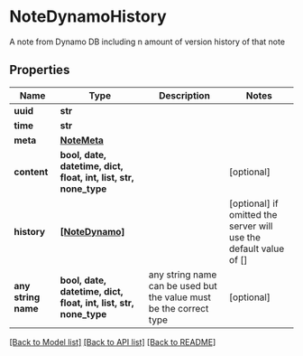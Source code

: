 # NoteDynamoHistory

A note from Dynamo DB including n amount of version history of that note

## Properties
Name | Type | Description | Notes
------------ | ------------- | ------------- | -------------
**uuid** | **str** |  | 
**time** | **str** |  | 
**meta** | [**NoteMeta**](NoteMeta.md) |  | 
**content** | **bool, date, datetime, dict, float, int, list, str, none_type** |  | [optional] 
**history** | [**[NoteDynamo]**](NoteDynamo.md) |  | [optional]  if omitted the server will use the default value of []
**any string name** | **bool, date, datetime, dict, float, int, list, str, none_type** | any string name can be used but the value must be the correct type | [optional]

[[Back to Model list]](../README.md#documentation-for-models) [[Back to API list]](../README.md#documentation-for-api-endpoints) [[Back to README]](../README.md)


